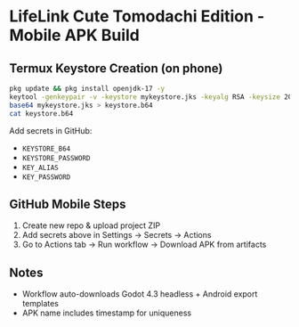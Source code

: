 # LifeLink Cute Tomodachi Edition - Mobile APK Build

## Termux Keystore Creation (on phone)
```bash
pkg update && pkg install openjdk-17 -y
keytool -genkeypair -v -keystore mykeystore.jks -keyalg RSA -keysize 2048 -validity 10000 -alias MyAlias
base64 mykeystore.jks > keystore.b64
cat keystore.b64
```
Add secrets in GitHub:
- `KEYSTORE_B64`
- `KEYSTORE_PASSWORD`
- `KEY_ALIAS`
- `KEY_PASSWORD`

## GitHub Mobile Steps
1. Create new repo & upload project ZIP
2. Add secrets above in Settings → Secrets → Actions
3. Go to Actions tab → Run workflow → Download APK from artifacts

## Notes
- Workflow auto-downloads Godot 4.3 headless + Android export templates
- APK name includes timestamp for uniqueness
